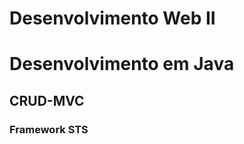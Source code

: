 Desenvolvimento Web II
======================

# Desenvolvimento em Java  

## CRUD-MVC   

### Framework STS
